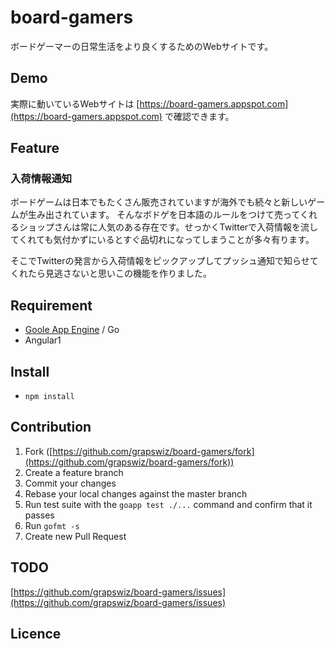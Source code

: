 # board-gamers

ボードゲーマーの日常生活をより良くするためのWebサイトです。

## Demo

実際に動いているWebサイトは [https://board-gamers.appspot.com](https://board-gamers.appspot.com) で確認できます。

## Feature

### 入荷情報通知

ボードゲームは日本でもたくさん販売されていますが海外でも続々と新しいゲームが生み出されています。
そんなボドゲを日本語のルールをつけて売ってくれるショップさんは常に人気のある存在です。せっかくTwitterで入荷情報を流してくれても気付かずにいるとすぐ品切れになってしまうことが多々有ります。

そこでTwitterの発言から入荷情報をピックアップしてプッシュ通知で知らせてくれたら見逃さないと思いこの機能を作りました。

## Requirement

- [Goole App Engine](https://cloud.google.com/appengine/docs/go/) / Go
- Angular1

## Install

- `npm install`

## Contribution

1. Fork ([https://github.com/grapswiz/board-gamers/fork](https://github.com/grapswiz/board-gamers/fork))
1. Create a feature branch
1. Commit your changes
1. Rebase your local changes against the master branch
1. Run test suite with the `goapp test ./...` command and confirm that it passes
1. Run `gofmt -s`
1. Create new Pull Request

## TODO

[https://github.com/grapswiz/board-gamers/issues](https://github.com/grapswiz/board-gamers/issues)

## Licence
